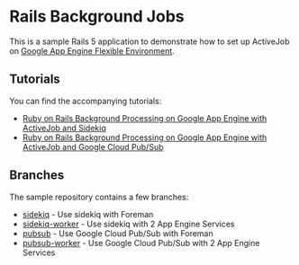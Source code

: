 # Rails Background Jobs

This is a sample Rails 5 application to demonstrate how to set up ActiveJob on
[Google App Engine Flexible Environment][google-app-engine-flex].

## Tutorials

You can find the accompanying tutorials:

* [Ruby on Rails Background Processing on Google App Engine with ActiveJob and Sidekiq][community-sidekiq]
* [Ruby on Rails Background Processing on Google App Engine with ActiveJob and Google Cloud Pub/Sub][community-pubsub]

## Branches

The sample repository contains a few branches:

* [sidekiq][sidekiq-branch] - Use sidekiq with Foreman
* [sidekiq-worker][sidekiq-worker-branch] - Use sidekiq with 2 App Engine Services
* [pubsub][pubsub-branch] - Use Google Cloud Pub/Sub with Foreman
* [pubsub-worker][pubsub-worker-branch] - Use Google Cloud Pub/Sub with 2 App Engine Services

[google-app-engine-flex]: https://cloud.google.com/appengine/docs/flexible/ruby/
[sidekiq-branch]: https://github.com/chingor13/rails-background-jobs/tree/sidekiq
[sidekiq-worker-branch]: https://github.com/chingor13/rails-background-jobs/tree/sidekiq-worker
[pubsub-branch]: https://github.com/chingor13/rails-background-jobs/tree/pubsub
[pubsub-worker-branch]: https://github.com/chingor13/rails-background-jobs/tree/pubsub-worker
[community-sidekiq]: https://cloud.google.com/community/tutorials/appengine-ruby-rails-activejob-sidekiq
[community-pubsub]: https://cloud.google.com/community/tutorials/appengine-ruby-rails-activejob-pubsub
